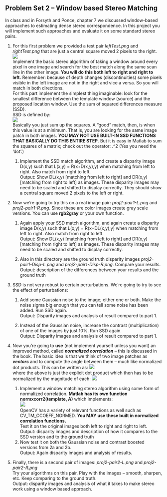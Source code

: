 ## Problem Set 2 – Window based Stereo Matching

In class and in Forsyth and Ponce, chapter 7 we discussed window-based approaches to estimating dense stereo correspondence. In this project you will implement such approaches and evaluate it on some standard stereo pairs.

1. For this first problem we provided a test pair *leftTest.png* and *rightTest.png* that are just a central square moved 2 pixels to the right.  
![](../../media/PS2/1a.png)  
Implement the basic stereo algorithm of taking a window around every pixel in one image and search for the best match along the same scan line in the other image. **You will do this both left to right and right to left.** Remember: because of depth changes (discontinuities) some pixels visible in the left image are not in the right and vice a versa. So you will match in both directions.  
For this part implement the simplest thing imaginable: look for the smallest difference between the template window (source) and the proposed location window. Use the sum of squared differences measure (SSD).  
SSD is defined by:  
![](../../media/PS2/1b.png)  
Basically you just sum up the squares. A “good” match, then, is when this value is at a minimum. That is, you are looking for the same image patch in both images. **YOU MAY NOT USE BUILT-IN SSD FUNCTIONS THAT BASICALLY DO THIS ENTIRE STEP.** But it is easy in Matlab to sum the squares of a matrix; check out the operator: .^2 (Yes you need the ‘dot’.)
    1. Implement the SSD match algorithm, and create a disparity image D(x,y) such that L(x,y) = R(x+D(x,y),y) when matching from left to right. Also match from right to left.  
    Output: Show DL(x,y) [matching from left to right] and DR(x,y)[matching from right to left] as images. These disparity images may need to be scaled and shifted to display correctly. They should show a central square moved 2 pixels to the left or right.
    
2. Now we’re going to try this on a real image pair: *proj2-pair1-L.png* and *proj2-pair1-R.png*. Since these are color images create gray scale versions. You can use **rgb2gray** or your own function.  
    1. Again apply your SSD match algorithm, and again create a disparity image D(x,y) such that L(x,y) = R(x+DL(x,y),y) when matching from left to right. Also match from right to left.  
    Output: Show DL(x,y) [matching from left to right] and DR(x,y)[matching from right to left] as images. These disparity images may need to be scaled and shifted to display correctly.

    2. Also in this directory are the ground truth disparity images *proj2-pair1-Disp-L.png* and *proj2-pair1-Disp-R.png*. Compare your results.  
    Output: description of the differences between your results and the ground truth

3. SSD is not very robust to certain perturbations. We’re going to try to see the effect of perturbations:  
    1. Add some Gaussian noise to the image; either one or both. Make the noise sigma big enough that you can tell some noise has been added. Run SSD again.  
    Output: Disparity images and analysis of result compared to part 1.

    2. Instead of the Gaussian noise, increase the contrast (multiplication) of one of the images by just 10%. Run SSD again.  
    Output: Disparity images and analysis of result compared to part 1.

4. Now you’re going to **use** (not implement yourself unless you want) an improved method, called **_normalized correlation_** – this is discussed in the book. The basic idea is that we think of two image patches as **_vectors_** and to compute the angle between them – much like normalized dot products. This can be written as:
![](../../media/PS2/4a.png)  
where the above is just the explicit dot product which then has to be normalized by the magnitude of each:
![](../../media/PS2/4b.png)  
    1. Implement a window matching stereo algorithm using some form of normalized correlation. **Matlab has its own function normxcorr2(template, A)** which implements:  
    ![](../../media/PS2/4c.png)  
    OpenCV has a variety of relevant functions as well such as CV_TM_CCOEFF_NORMED. **You MAY use these built in normalized correlation functions.**  
    Test it on the original images both left to right and right to left.  
    Output: disparity images and description of how it compares to the SSD version and to the ground truth
    2. Now test it on both the Gaussian noise and contrast boosted versions from 2a and 2b.  
    Output: Again disparity images and analysis of results.

5. Finally, there is a second pair of images: _proj2-pair2-L.png_ and _proj2-pair2-R.png_  
Try your algorithms on this pair. Play with the images – smooth, sharpen, etc. Keep comparing to the ground truth.  
Output: disparity images and analysis of what it takes to make stereo work using a window based approach.
